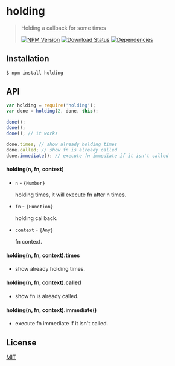 # holding

>Holding a callback for some times
>
>[![NPM Version][npm-image]][npm-url]
>[![Download Status][download-image]][npm-url]
>[![Dependencies][david-image]][david-url]

## Installation

```bash
$ npm install holding
```

## API

```js
var holding = require('holding');
var done = holding(2, done, this);

done();
done();
done(); // it works

done.times; // show already holding times
done.called; // show fn is already called
done.immediate(); // execute fn immediate if it isn't called
```

#### holding(n, fn, context)
- ```n``` - ```{Number}```

  holding times, it will execute fn after n times.

- ```fn``` - ```{Function}```

  holding callback.

- ```context``` - ```{Any}```

  fn context.

#### holding(n, fn, context).times
- show already holding times.

#### holding(n, fn, context).called
- show fn is already called.

#### holding(n, fn, context).immediate()
- execute fn immediate if it isn't called.

## License

[MIT](LICENSE)

[david-image]: http://img.shields.io/david/nuintun/holding.svg?style=flat-square
[david-url]: https://david-dm.org/nuintun/holding
[npm-image]: http://img.shields.io/npm/v/holding.svg?style=flat-square
[npm-url]: https://www.npmjs.org/package/holding
[download-image]: http://img.shields.io/npm/dm/holding.svg?style=flat-square
